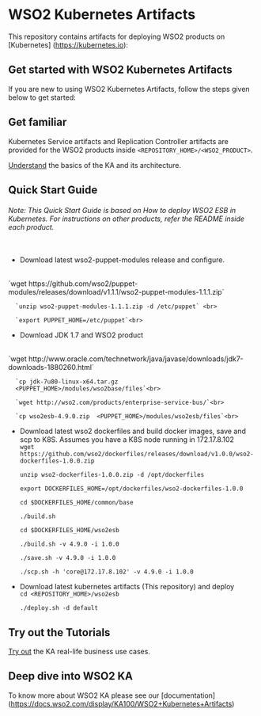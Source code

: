 # WSO2 Kubernetes Artifacts

This repository contains artifacts for deploying WSO2 products on [Kubernetes] (https://kubernetes.io):

## Get started with WSO2 Kubernetes Artifacts

If you are new to using WSO2 Kubernetes Artifacts, follow the steps given below to get started:

## Get familiar

Kubernetes Service artifacts and Replication Controller artifacts are provided for the WSO2 products inside `<REPOSITORY_HOME>/<WSO2_PRODUCT>`.

[Understand](https://docs.wso2.com/display/KA100/Introduction) the basics of the KA and its architecture.

##	Quick Start Guide
  ###### Note: This Quick Start Guide is based on How to deploy WSO2 ESB in Kubernetes. For instructions on other products, refer the README inside each product. <br><br>
  - Download latest wso2-puppet-modules release and configure.
  <br>
   `wget  https://github.com/wso2/puppet-modules/releases/download/v1.1.1/wso2-puppet-modules-1.1.1.zip` <br>

      `unzip wso2-puppet-modules-1.1.1.zip -d /etc/puppet` <br>

      `export PUPPET_HOME=/etc/puppet`<br>

  - Download JDK 1.7 and WSO2 product
  <br>
      `wget http://www.oracle.com/technetwork/java/javase/downloads/jdk7-downloads-1880260.html`<br>

      `cp jdk-7u80-linux-x64.tar.gz   
      <PUPPET_HOME>/modules/wso2base/files`<br>

      `wget http://wso2.com/products/enterprise-service-bus/`<br>

      `cp wso2esb-4.9.0.zip  <PUPPET_HOME>/modules/wso2esb/files`<br>

  - Download latest wso2 dockerfiles and build docker images, save and scp to K8S. Assumes you have a K8S node running in 172.17.8.102 <br>
    `wget https://github.com/wso2/dockerfiles/releases/download/v1.0.0/wso2-dockerfiles-1.0.0.zip` <br>

    `unzip wso2-dockerfiles-1.0.0.zip -d /opt/dockerfiles` <br>

    `export DOCKERFILES_HOME=/opt/dockerfiles/wso2-dockerfiles-1.0.0`

    `cd $DOCKERFILES_HOME/common/base` <br>

    `./build.sh` <br>

    `cd $DOCKERFILES_HOME/wso2esb` <br>

    `./build.sh -v 4.9.0 -i 1.0.0` <br>

    `./save.sh -v 4.9.0 -i 1.0.0`

    `./scp.sh -h 'core@172.17.8.102' -v 4.9.0 -i 1.0.0`

  - Download latest kubernetes artifacts (This repository) and deploy <br>
      `cd <REPOSITORY_HOME>/wso2esb` <br>

      `./deploy.sh -d default`


##	Try out the Tutorials
[Try out](https://docs.wso2.com/display/KA100/Tutorials) the KA real-life business use cases.

## Deep dive into WSO2 KA
To know more about WSO2 KA please see our [documentation] (https://docs.wso2.com/display/KA100/WSO2+Kubernetes+Artifacts)
